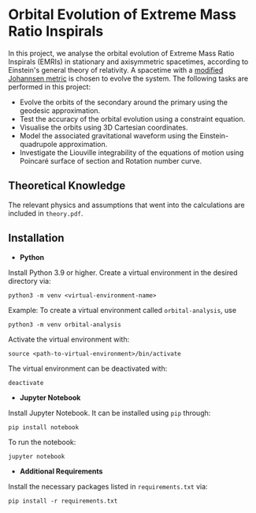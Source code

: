 # Orbital Evolution of Extreme Mass Ratio Inspirals

In this project, we analyse the orbital evolution of Extreme Mass Ratio Inspirals (EMRIs) in stationary and axisymmetric spacetimes, according to Einstein's general theory of relativity. A spacetime with a [modified Johannsen metric](https://journals.aps.org/prd/abstract/10.1103/PhysRevD.102.064041) is chosen to evolve the system. The following tasks are performed in this project:

* Evolve the orbits of the secondary around the primary using the geodesic approximation.
* Test the accuracy of the orbital evolution using a constraint equation.
* Visualise the orbits using 3D Cartesian coordinates.
* Model the associated gravitational waveform using the Einstein-quadrupole approximation.
* Investigate the Liouville integrability of the equations of motion using Poincaré surface of section and Rotation number curve.


## Theoretical Knowledge

The relevant physics and assumptions that went into the calculations are included in `theory.pdf`.

## Installation

* **Python**

Install Python 3.9 or higher. Create a virtual environment in the desired directory via:

```
python3 -m venv <virtual-environment-name>
```

Example: To create a virtual environment called `orbital-analysis`, use

```
python3 -m venv orbital-analysis
```

Activate the virtual environment with:
```
source <path-to-virtual-environment>/bin/activate
```

The virtual environment can be deactivated with:
```
deactivate
```

* **Jupyter Notebook**

Install Jupyter Notebook. It can be installed using `pip` through:
```
pip install notebook
```
To run the notebook:
```
jupyter notebook
```
* **Additional Requirements**

Install the necessary packages listed in `requirements.txt` via:
```
pip install -r requirements.txt
```
